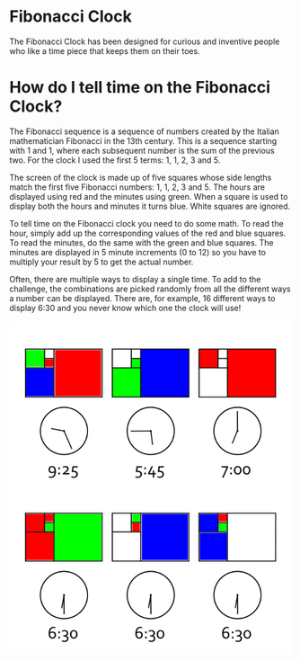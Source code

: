 # Fibonacci Clock
The Fibonacci Clock has been designed for curious and inventive people who like a time piece that keeps them on their toes.

# How do I tell time on the Fibonacci Clock?
The Fibonacci sequence is a sequence of numbers created by the Italian mathematician Fibonacci in the 13th century. This is a sequence starting with 1 and 1, where each subsequent number is the sum of the previous two. For the clock I used the first 5 terms: 1, 1, 2, 3 and 5.   

The screen of the clock is made up of five squares whose side lengths match the first five Fibonacci numbers: 1, 1, 2, 3 and 5. The hours are displayed using red and the minutes using green. When a square is used to display both the hours and minutes it turns blue. White squares are ignored. 

To tell time on the Fibonacci clock you need to do some math. To read the hour, simply add up the corresponding values of the red and blue squares. To read the minutes, do the same with the green and blue squares. The minutes are displayed in 5 minute increments (0 to 12) so you have to multiply your result by 5 to get the actual number. 

Often, there are multiple ways to display a single time. To add to the challenge, the combinations are picked randomly from all the different ways a number can be displayed. There are, for example, 16 different ways to display 6:30 and you never know which one the clock will use!

![Alt text](fibo.png?raw=true "Example")
